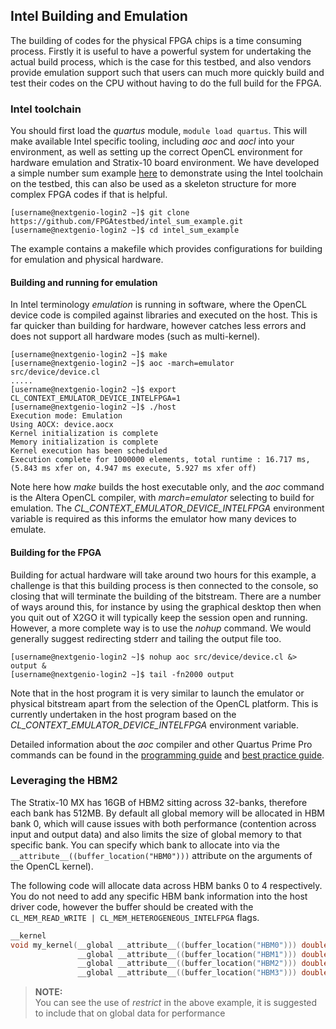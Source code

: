 ## Intel Building and Emulation

The building of codes for the physical FPGA chips is a time consuming process. Firstly it is useful to have a powerful system for undertaking the actual build process, which is the case for this testbed, and also vendors provide emulation support such that users can much more quickly build and test their codes on the CPU without having to do the full build for the FPGA.

### Intel toolchain

You should first load the _quartus_ module, `module load quartus`. This will make available Intel specific tooling, including _aoc_ and _aocl_ into your environment, as well as setting up the correct OpenCL environment for hardware emulation and Stratix-10 board environment. We have developed a simple number sum example [here](https://github.com/FPGAtestbed/intel_sum_example) to demonstrate using the Intel toolchain on the testbed, this can also be used as a skeleton structure for more complex FPGA codes if that is helpful.

```console
[username@nextgenio-login2 ~]$ git clone https://github.com/FPGAtestbed/intel_sum_example.git
[username@nextgenio-login2 ~]$ cd intel_sum_example
```

The example contains a makefile which provides configurations for building for emulation and physical hardware. 

#### Building and running for emulation

In Intel terminology _emulation_ is running in software, where the OpenCL device code is compiled against libraries and executed on the host. This is far quicker than building for hardware, however catches less errors and does not support all hardware modes (such as multi-kernel). 

```console
[username@nextgenio-login2 ~]$ make
[username@nextgenio-login2 ~]$ aoc -march=emulator src/device/device.cl
.....
[username@nextgenio-login2 ~]$ export CL_CONTEXT_EMULATOR_DEVICE_INTELFPGA=1
[username@nextgenio-login2 ~]$ ./host
Execution mode: Emulation
Using AOCX: device.aocx
Kernel initialization is complete
Memory initialization is complete
Kernel execution has been scheduled
Execution complete for 1000000 elements, total runtime : 16.717 ms, (5.843 ms xfer on, 4.947 ms execute, 5.927 ms xfer off)
```

Note here how _make_ builds the host executable only, and the _aoc_ command is the Altera OpenCL compiler, with _march=emulator_ selecting to build for emulation. The _CL_CONTEXT_EMULATOR_DEVICE_INTELFPGA_ environment variable is required as this informs the emulator how many devices to emulate.

#### Building for the FPGA

Building for actual hardware will take around two hours for this example, a challenge is that this building process is then connected to the console, so closing that will terminate the building of the bitstream. There are a number of ways around this, for instance by using the graphical desktop then when you quit out of X2GO it will typically keep the session open and running. However, a more complete way is to use the _nohup_ command. We would generally suggest redirecting stderr and tailing the output file too.

```console
[username@nextgenio-login2 ~]$ nohup aoc src/device/device.cl &> output &
[username@nextgenio-login2 ~]$ tail -fn2000 output
```

Note that in the host program it is very similar to launch the emulator or physical bitstream apart from the selection of the OpenCL platform. This is currently undertaken in the host program based on the _CL_CONTEXT_EMULATOR_DEVICE_INTELFPGA_ environment variable.

Detailed information about the _aoc_ compiler and other Quartus Prime Pro commands can be found in the [programming guide](https://www.intel.com/content/www/us/en/docs/programmable/683846/22-1/overview.html) and [best practice guide](https://www.intel.com/content/www/us/en/docs/programmable/683176/18-1/introduction-to-standard-edition-best.html).

### Leveraging the HBM2

The Stratix-10 MX has 16GB of HBM2 sitting across 32-banks, therefore each bank has 512MB. By default all global memory will be allocated in HBM bank 0, which will cause issues with both performance (contention across input and output data) and also limits the size of global memory to that specific bank. You can specify which bank to allocate into via the `__attribute__((buffer_location("HBM0")))` attribute on the arguments of the OpenCL kernel).

The following code will allocate data across HBM banks 0 to 4 respectively. You do not need to add any specific HBM bank information into the host driver code, however the buffer should be created with the `CL_MEM_READ_WRITE | CL_MEM_HETEROGENEOUS_INTELFPGA` flags.

```c
__kernel 
void my_kernel(__global __attribute__((buffer_location("HBM0"))) double * const restrict input1, 
               __global __attribute__((buffer_location("HBM1"))) double * const restrict input2, 
               __global __attribute__((buffer_location("HBM2"))) double * restrict output1, 
               __global __attribute__((buffer_location("HBM3"))) double * restrict output2)
```

>**NOTE:**  
> You can see the use of _restrict_ in the above example, it is suggested to include that on global data for performance
